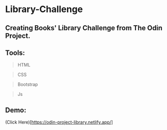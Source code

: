 # Library-Challenge


## Creating Books' Library Challenge from The Odin Project.


## Tools:

  >   HTML
  
  >   CSS
  
  >   Bootstrap
  
  >   Js
  
  
  ## Demo:
  
  
  (Click Here)[https://odin-project-library.netlify.app/]
